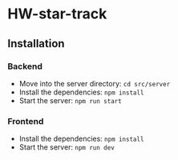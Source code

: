 # HW-star-track

## Installation

### Backend

- Move into the server directory: `cd src/server`
- Install the dependencies: `npm install`
- Start the server: `npm run start`

### Frontend

- Install the dependencies: `npm install`
- Start the server: `npm run dev`
